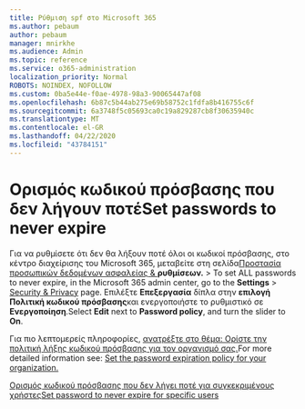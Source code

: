 ```yaml
---
title: Ρύθμιση spf στο Microsoft 365
ms.author: pebaum
author: pebaum
manager: mnirkhe
ms.audience: Admin
ms.topic: reference
ms.service: o365-administration
localization_priority: Normal
ROBOTS: NOINDEX, NOFOLLOW
ms.custom: 0ba5e44e-f0ae-4978-98a3-90065447af08
ms.openlocfilehash: 6b87c5b44ab275e69b58752c1fdfa8b416755c6f
ms.sourcegitcommit: 6a3748f5c05693ca0c19a829287cb8f30635940c
ms.translationtype: MT
ms.contentlocale: el-GR
ms.lasthandoff: 04/22/2020
ms.locfileid: "43784151"
---
```

# <a name="set-passwords-to-never-expire"></a><span data-ttu-id="cdcb2-102">Ορισμός κωδικού πρόσβασης που δεν λήγουν ποτέ</span><span class="sxs-lookup"><span data-stu-id="cdcb2-102">Set passwords to never expire</span></span> 

<span data-ttu-id="cdcb2-103">Για να ρυθμίσετε ότι δεν θα λήξουν ποτέ όλοι οι κωδικοί πρόσβασης, στο κέντρο διαχείρισης του Microsoft 365, μεταβείτε στη σελίδα[Προστασία προσωπικών δεδομένων ασφαλείας &amp; ](https://portal.office.com/adminportal/home#/settings/security) **ρυθμίσεων.** > </span><span class="sxs-lookup"><span data-stu-id="cdcb2-103">To set ALL passwords to never expire, in the Microsoft 365 admin center, go to the **Settings** > [Security &amp; Privacy](https://portal.office.com/adminportal/home#/settings/security) page.</span></span> <span data-ttu-id="cdcb2-104">Επιλέξτε **Επεξεργασία** δίπλα στην **επιλογή Πολιτική κωδικού πρόσβασης**και ενεργοποιήστε το ρυθμιστικό σε **Ενεργοποίηση**.</span><span class="sxs-lookup"><span data-stu-id="cdcb2-104">Select **Edit** next to **Password policy**, and turn the slider to **On**.</span></span>
  
<span data-ttu-id="cdcb2-105">Για πιο λεπτομερείς πληροφορίες, [ανατρέξτε στο θέμα: Ορίστε την πολιτική λήξης κωδικού πρόσβασης για τον οργανισμό σας.](https://docs.microsoft.com/office365/admin/manage/set-password-expiration-policy)</span><span class="sxs-lookup"><span data-stu-id="cdcb2-105">For more detailed information see: [Set the password expiration policy for your organization.](https://docs.microsoft.com/office365/admin/manage/set-password-expiration-policy)</span></span>
  
[<span data-ttu-id="cdcb2-106">Ορισμός κωδικού πρόσβασης που δεν λήγει ποτέ για συγκεκριμένους χρήστες</span><span class="sxs-lookup"><span data-stu-id="cdcb2-106">Set password to never expire for specific users</span></span>](https://docs.microsoft.com/office365/admin/add-users/set-password-to-never-expire)
  
